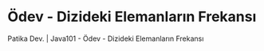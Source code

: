 # Ödev - Dizideki Elemanların Frekansı
Patika Dev. | Java101 - Ödev - Dizideki Elemanların Frekansı
